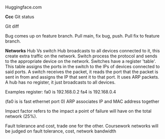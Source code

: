 Huggingface.com


**Ccc**
Git status

Git diff

Bug comes up on feature branch. Pull main, fix bug, push. Pull fix to feature branch.

**Networks**
Hub Vs switch
Hub broadcasts to all devices connected to it, this create extra traffic on the network.
Switch process the protocol and sends to the appropriate device on the network.
Switches have a register 'table'. This table assigns the ports in the switch to the IPs of devices connected to said ports.
A switch receives the packet, it reads the port that the packet is sent in from and assigns the IP that sent it to that port.
It uses ARP packets.
A hub has no register, it just broadcasts to all devices.

Examples register:
fa0 is 192.168.0.2
fa4 is 192.168.0.4

(fa0 is is fast ethernet port 0)
ARP associates IP and MAC address together

Impact factor refers to the impact a point of failure will have on the total network (25%).

Fault tolerance and cost, trade one for the other. 
Coursework networks will be judged on fault tolerance, cost, network bandwidth
